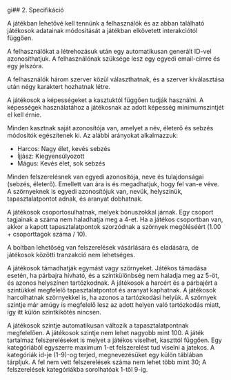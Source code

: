 gi## 2. Specifikáció

A játékban lehetővé kell tennünk a felhasználók és az abban található játékosok adatainak módosítását a játékban elkövetett interakciótól függően.

A felhasználókat a létrehozásuk után egy automatikusan generált ID-vel azonosíthatjuk. A felhasználónak szüksége lesz egy egyedi email-címre és egy jelszóra.

A felhasználók három szerver közül választhatnak, és a szerver kiválasztása után négy karaktert hozhatnak létre.

A játékosok a képességeket a kasztuktól függően tudják használni. A képességek használatához a játékosnak az adott képesség minimumszintjét el kell érnie.

Minden kasztnak saját azonosítója van, amelyet a név, életerő és sebzés módosítók egészítenek ki. Az alábbi arányokat alkalmazzuk:
- Harcos: Nagy élet, kevés sebzés
- Íjjász: Kiegyensúlyozott
- Mágus: Kevés élet, sok sebzés

Minden felszerelésnek van egyedi azonosítója, neve és tulajdonságai (sebzés, életerő). Emellett van ára is és megadhatjuk, hogy fel van-e véve. A szörnyeknek is egyedi azonosítójuk van, nevük, helyszínük, tapasztalatpontot adnak, és aranyat dobhatnak.

A játékosok csoportosulhatnak, melyek bónuszokkal járnak. Egy csoport tagjainak a száma nem haladhatja meg a 4-et. Ha a játékos csoportban van, akkor a kapott tapasztalatpontok szorzódnak a szörnyek megöléséért (1.00 + csoporttagok száma / 10).

A boltban lehetőség van felszerelések vásárlására és eladására, de játékosok közötti tranzakció nem lehetséges.

A játékosok támadhatják egymást vagy szörnyeket. Játékos támadása esetén, ha párbajra hívható, és a szintkülönbség nem haladja meg az 5-öt, és azonos helyszínen tartózkodnak. A játékosok a harcért és a párbajért a szintükkel megfelelő tapasztalatpontot és aranyat kaphatnak.  A játékosok harcolhatnak szörnyekkel is, ha azonos a tartózkodási helyük. A szörnyek szintje már amúgy is megfelelő lesz az adott helyen való tartózkodás miatt, így itt külön szintkikötés nincsen.

A játékosok szintje automatikusan változik a tapasztalatpontnak megfelelően. A játékosok szintje nem lehet nagyobb mint 100.
A játék tartalmaz felszereléseket is melyet a játékos viselhet, kaszttól függően. Egy kategóriából egyszerre maximum 1-et felszerelést tud viselni a jatekos. A kategóriák id-je (1-9)-og terjed, megnevezésüket egy külön táblában tárpljuk. A fel nem vett felszerelések száma nem lehet több mint 30; A felszerelések kategóriákba sorolhatóak 1-től 9-ig.